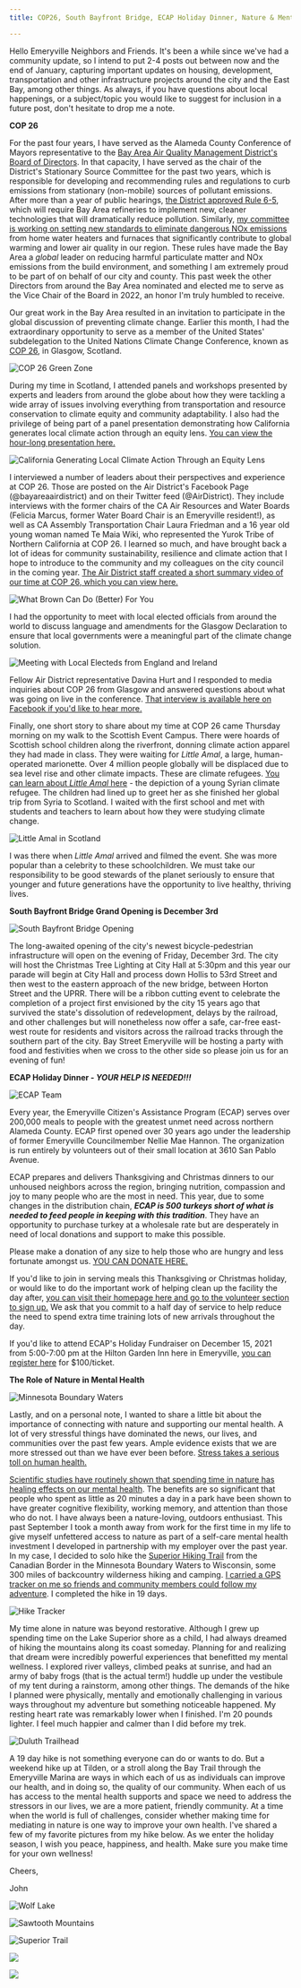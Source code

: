 ```yaml
---
title: COP26, South Bayfront Bridge, ECAP Holiday Dinner, Nature & Mental Health

---
```

Hello Emeryville Neighbors and Friends. It's been a while since we've had a community update, so I intend to put 2-4 posts out between now and the end of January, capturing important updates on housing, development, transportation and other infrastructure projects around the city and the East Bay, among other things. As always, if you have questions about local happenings, or a subject/topic you would like to suggest for inclusion in a future post, don't hesitate to drop me a note.

**COP 26**

For the past four years, I have served as the Alameda County Conference of Mayors representative to the [Bay Area Air Quality Management District's Board of Directors](https://www.baaqmd.gov/). In that capacity, I have served as the chair of the District's Stationary Source Committee for the past two years, which is responsible for developing and recommending rules and regulations to curb emissions from stationary (non-mobile) sources of pollutant emissions. After more than a year of public hearings, [the District approved Rule 6-5](https://www.kqed.org/news/11876301/bay-area-refineries-must-dramatically-cut-pollution-air-district-says-in-historic-vote), which will require Bay Area refineries to implement new, cleaner technologies that will dramatically reduce pollution. Similarly, [my committee is working on setting new standards to eliminate dangerous NOx emissions](https://www.baaqmd.gov/rules-and-compliance/rules/reg-9-rule-4-nitrogen-oxides-from-fan-type-residential-central-furnaces?rule_version=2021%20Amendment) from home water heaters and furnaces that significantly contribute to global warming and lower air quality in our region. These rules have made the Bay Area a _global_ leader on reducing harmful particulate matter and NOx emissions from the build environment, and something I am extremely proud to be part of on behalf of our city and county. This past week the other Directors from around the Bay Area nominated and elected me to serve as the Vice Chair of the Board in 2022, an honor I'm truly humbled to receive.

Our great work in the Bay Area resulted in an invitation to participate in the global discussion of preventing climate change. Earlier this month, I had the extraordinary opportunity to serve as a member of the United States' subdelegation to the United Nations Climate Change Conference, known as [COP 26](https://ukcop26.org/), in Glasgow, Scotland.

![](/img/img_6437.jpg "COP 26 Green Zone")

During my time in Scotland, I attended panels and workshops presented by experts and leaders from around the globe about how they were tackling a wide array of issues involving everything from transportation and resource conservation to climate equity and community adaptability. I also had the privilege of being part of a panel presentation demonstrating how California generates local climate action through an equity lens. [You can view the hour-long presentation here.](https://vimeo.com/643848000)

![](/img/panel-1.jpeg "California Generating Local Climate Action Through an Equity Lens")

I interviewed a number of leaders about their perspectives and experience at COP 26. Those are posted on the Air District's Facebook Page (@bayareaairdistrict) and on their Twitter feed (@AirDistrict). They include interviews with the former chairs of the CA Air Resources and Water Boards (Felicia Marcus, former Water Board Chair is an Emeryville resident!), as well as CA Assembly Transportation Chair Laura Friedman and a 16 year old young woman named Te Maia Wiki, who represented the Yurok Tribe of Northern California at COP 26. I learned so much, and have brought back a lot of ideas for community sustainability, resilience and climate action that I hope to introduce to the community and my colleagues on the city council in the coming year. [The Air District staff created a short summary video of our time at COP 26, which you can view here.](https://app.frame.io/reviews/ed3ba5b0-a6d3-45ed-82c0-eca744925201/e5148b59-e1cb-476d-b41e-ad9ceff33949)

![](/img/8db4802c-c20f-4967-bbf8-7975c77bc7e8.jpg "What Brown Can Do (Better) For You")

I had the opportunity to meet with local elected officials from around the world to discuss language and amendments for the Glasgow Declaration to ensure that local governments were a meaningful part of the climate change solution.

![](/img/img_1752.jpg "Meeting with Local Electeds from England and Ireland")

Fellow Air District representative Davina Hurt and I responded to media inquiries about COP 26 from Glasgow and answered questions about what was going on live in the conference. [That interview is available here on Facebook if you'd like to hear more.](https://fb.watch/9pddbrAfqn/)

Finally, one short story to share about my time at COP 26 came Thursday morning on my walk to the Scottish Event Campus. There were hoards of Scottish school children along the riverfront, donning climate action apparel they had made in class. They were waiting for _Little Amal_, a large, human-operated marionette. Over 4 million people globally will be displaced due to sea level rise and other climate impacts. These are climate refugees. [You can learn about _Little Amal_ here](https://www.walkwithamal.org/about-us/little-amal/) - the depiction of a young Syrian climate refugee. The children had lined up to greet her as she finished her global trip from Syria to Scotland. I waited with the first school and met with students and teachers to learn about how they were studying climate change. 

![](/img/img_6432.jpg "Little Amal in Scotland")

I was there when _Little Amal_ arrived and filmed the event. She was more popular than a celebrity to these schoolchildren. We must take our responsibility to be good stewards of the planet seriously to ensure that younger and future generations have the opportunity to live healthy, thriving lives.

**South Bayfront Bridge Grand Opening is December 3rd**

![](/img/img_222dcec3c93e-1.jpeg "South Bayfront Bridge Opening")

The long-awaited opening of the city's newest bicycle-pedestrian infrastructure will open on the evening of Friday, December 3rd. The city will host the Christmas Tree Lighting at City Hall at 5:30pm and this year our parade will begin at City Hall and process down Hollis to 53rd Street and then west to the eastern approach of the new bridge, between Horton Street and the UPRR. There will be a ribbon cutting event to celebrate the completion of a project first envisioned by the city 15 years ago that survived the state's dissolution of redevelopment, delays by the railroad, and other challenges but will nonetheless now offer a safe, car-free east-west route for residents and visitors across the railroad tracks through the southern part of the city. Bay Street Emeryville will be hosting a party with food and festivities when we cross to the other side so please join us for an evening of fun!

**ECAP Holiday Dinner - _YOUR HELP IS NEEDED!!!_**

![](/img/home-bg.jpg "ECAP Team")

Every year, the Emeryville Citizen's Assistance Program (ECAP) serves over 200,000 meals to people with the greatest unmet need across northern Alameda County. ECAP first opened over 30 years ago under the leadership of former Emeryville Councilmember Nellie Mae Hannon. The organization is run entirely by volunteers out of their small location at 3610 San Pablo Avenue.

ECAP prepares and delivers Thanksgiving and Christmas dinners to our unhoused neighbors across the region, bringing nutrition, compassion and joy to many people who are the most in need. This year, due to some changes in the distribution chain, **_ECAP is 500 turkeys short of what is needed to feed people in keeping with this tradition_**. They have an opportunity to purchase turkey at a wholesale rate but are desperately in need of local donations and support to make this possible.

Please make a donation of any size to help those who are hungry and less fortunate amongst us. [YOU CAN DONATE HERE.](https://www.paypal.com/donate/?hosted_button_id=V463ET3MCDUAL)

If you'd like to join in serving meals this Thanksgiving or Christmas holiday, or would like to do the important work of helping clean up the facility the day after, [you can visit their homepage here and go to the volunteer section to sign up.](https://www.ecapprogram.com/) We ask that you commit to a half day of service to help reduce the need to spend extra time training lots of new arrivals throughout the day.

If you'd like to attend ECAP's Holiday Fundraiser on December 15, 2021 from 5:00-7:00 pm at the Hilton Garden Inn here in Emeryville, [you can register here](http://tiny.cc/ECAPHoliday) for $100/ticket.

**The Role of Nature in Mental Health**

![](/img/img_5745.jpg "Minnesota Boundary Waters")

Lastly, and on a personal note, I wanted to share a little bit about the importance of connecting with nature and supporting our mental health. A lot of very stressful things have dominated the news, our lives, and communities over the past few years. Ample evidence exists that we are more stressed out than we have ever been before. [Stress takes a serious toll on human health.]() 

[Scientific studies have routinely shown that spending time in nature has healing effects on our mental health](https://www.apa.org/monitor/2020/04/nurtured-nature). The benefits are so significant that people who spent as little as 20 minutes a day in a park have been shown to have greater cognitive flexibility, working memory, and attention than those who do not. I have always been a nature-loving, outdoors enthusiast. This past September I took a month away from work for the first time in my life to give myself unfettered access to nature as part of a self-care mental health investment I developed in partnership with my employer over the past year. In my case, I decided to solo hike the [Superior Hiking Trail](https://superiorhiking.org/) from the Canadian Border in the Minnesota Boundary Waters to Wisconsin, some 300 miles of backcountry wilderness hiking and camping. [I carried a GPS tracker on me so friends and community members could follow my adventure](https://share.garmin.com/BAMMBAMM). I completed the hike in 19 days.

![](/img/screen-shot-2021-11-20-at-3-47-37-pm.png "Hike Tracker")

My time alone in nature was beyond restorative. Although I grew up spending time on the Lake Superior shore as a child, I had always dreamed of hiking the mountains along its coast someday. Planning for and realizing that dream were incredibly powerful experiences that benefitted my mental wellness. I explored river valleys, climbed peaks at sunrise, and had an army of baby frogs (that is the actual term!) huddle up under the vestibule of my tent during a rainstorm, among other things. The demands of the hike I planned were physically, mentally and emotionally challenging in various ways throughout my adventure but something noticeable happened. My resting heart rate was remarkably lower when I finished. I'm 20 pounds lighter. I feel much happier and calmer than I did before my trek.

![](/img/img_5968.jpg "Duluth Trailhead")

A 19 day hike is not something everyone can do or wants to do. But a weekend hike up at Tilden, or a stroll along the Bay Trail through the Emeryville Marina are ways in which each of us as individuals can improve our health, and in doing so, the quality of our community. When each of us has access to the mental health supports and space we need to address the stressors in our lives, we are a more patient, friendly community. At a time when the world is full of challenges, consider whether making time for mediating in nature is one way to improve your own health. I've shared a few of my favorite pictures from my hike below. As we enter the holiday season, I wish you peace, happiness, and health. Make sure you make time for your own wellness!

Cheers,

John

![](/img/img_5829.jpg "Wolf Lake")

![](/img/img_5924.jpg "Sawtooth Mountains")

![](/img/img_5726.jpg "Superior Trail")

![](/img/img_5921.jpg)

![](/img/img_5908.jpg)